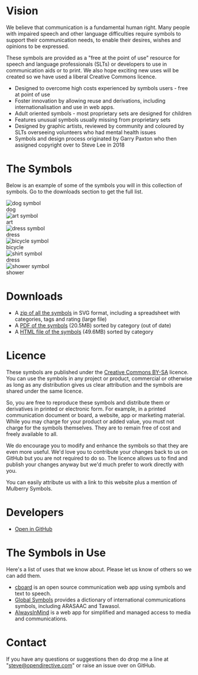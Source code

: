 # Vision

We believe that communication is a fundamental human right. Many people with impaired speech and other language difficulties require symbols to support their communication needs, to enable their desires, wishes and opinions to be expressed.

These symbols are provided as a "free at the point of use" resource for speech and language professionals (SLTs) or developers to use in communication aids or to print. We also hope exciting new uses will be created so we have used a liberal Creative Commons licence.

- Designed to overcome high costs experienced by symbols users - free at point of use
- Foster innovation by allowing reuse and derivations, including internationalisation and use in web apps.
- Adult oriented symbols - most proprietary sets are designed for children
- Features unusual symbols usually missing from proprietary sets
- Designed by graphic artists, reviewed by community and coloured by SLTs overseeing volunteers who had mental health issues
- Symbols and design process originated by Garry Paxton who then assigned copyright over to Steve Lee in 2018

# The Symbols

Below is an example of some of the symbols you will in this collection of symbols. Go to the downloads section to get the full list.

<div class="container">
  
  <div class="icon">
    <img
      class="icon__svg"
      src="/assets/examples/dog.svg"
      alt="dog symbol"
    />
    <div class="icon__title">dog</div>
  </div>

  <div class="icon">
    <img
      class="icon__svg"
      src="/assets/examples/art.svg"
      alt="art symbol"
    />
    <div class="icon__title">art</div>
  </div>

  <div class="icon">
    <img
      class="icon__svg"
      src="/assets/examples/dress.svg"
      alt="dress symbol"
    />
    <div class="icon__title">dress</div>
  </div>

  <div class="icon">
    <img
      class="icon__svg"
      src="/assets/examples/bicycle.svg"
      alt="bicycle symbol"
    />
    <div class="icon__title">bicycle</div>
  </div>

  <div class="icon">
    <img
      class="icon__svg"
      src="/assets/examples/shirt.svg"
      alt="shirt symbol"
    />
    <div class="icon__title">dress</div>
  </div>

  <div class="icon">
    <img
      class="icon__svg"
      src="/assets/examples/shower.svg"
      alt="shower symbol"
    />
    <div class="icon__title">shower</div>
  </div>

</div>

# Downloads

- A [zip of all the symbols](https://github.com/mulberrysymbols/mulberry-symbols/releases/latest) in SVG format, including a spreadsheet with categories, tags and rating (large file)
- A [PDF of the symbols](/assets/categories/categories.pdf) (20.5MB) sorted by category (out of date)
- A [HTML file of the symbols](/assets/categories/categories.html) (49.6MB) sorted by category

# Licence

These symbols are published under the [Creative Commons BY-SA](https://github.com/mulberrysymbols/mulberry-symbols/blob/master/LICENSE.txt) licence. You can use the symbols in any project or product, commercial or otherwise as long as any distribution gives us clear attribution and the symbols are shared under the same licence.

So, you are free to reproduce these symbols and distribute them or derivatives in printed or electronic form. For example, in a printed communication document or board, a website, app or marketing material. While you may charge for your product or added value, you must not charge for the symbols themselves. They are to remain free of cost and freely available to all.

We do encourage you to modify and enhance the symbols so that they are even more useful. We'd love you to contribute your changes back to us on GitHub but you are not required to do so. The licence allows us to find and publish your changes anyway but we'd much prefer to work directly with you.

You can easily attribute us with a link to this website plus a mention of Mulberry Symbols.

# Developers

- [Open in GitHub](https://github.com/mulberrysymbols/mulberry-symbols)

# The Symbols in Use

Here's a list of uses that we know about. Please let us know of others so we can add them.

- [cboard](https://www.cboard.io/) is an open source communication web app using symbols and text to speech.
- [Global Symbols](https://globalsymbols.com/en/home/) provides a dictionary of international communications symbols, including ARASAAC and Tawasol.
- [AlwaysInMind](https://alwaysinmind.info) is a web app for simplified and managed access to media and communications.

# Contact

If you have any questions or suggestions then do drop me a line at "steve@opendirective.com" or raise an issue over on GitHub.
